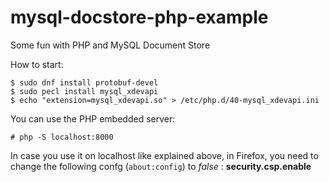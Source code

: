 # mysql-docstore-php-example
Some fun with PHP and MySQL Document Store

How to start:

```
$ sudo dnf install protobuf-devel
$ sudo pecl install mysql_xdevapi
$ echo "extension=mysql_xdevapi.so" > /etc/php.d/40-mysql_xdevapi.ini
```

You can use the PHP embedded server:

```
# php -S localhost:8000
```

In case you use it on localhost like explained above, in Firefox, you need to change the following confg (`about:config`) to *false* : **security.csp.enable**
